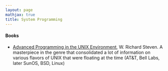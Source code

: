 ```yaml
---
layout: page
mathjax: true
title: System Programming
---
```

#### Books
* [Advanced Programming in the UNIX Environment](https://www.amazon.com/Advanced-Programming-UNIX-Environment-3rd/dp/0321637739), W. Richard Steven. A masterpiece in the genre that consolidated a lot of information on various flavors of UNIX that were floating at the time (AT&T, Bell Labs, later SunOS, BSD, Linux)
